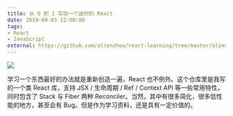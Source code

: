```yaml
---
title: 从 0 到 1 实现一个迷你的 React
date: 2019-09-03 12:00:00
tags:
- React
- JavaScript
external: https://github.com/alienzhou/react-learning/tree/master/alienact
---
```


![](/img/quote-what-i-cannot-create-i-do-not-understand-richard-feynman-228644.jpg)

学习一个东西最好的办法就是重新创造一遍，React 也不例外。这个仓库里是我写的一个类 React 库，支持 JSX / 生命周期 / Ref / Context API 等一些常用特性，同时包含了 Stack 与 Fiber 两种 Reconciler。当然，其中有很多简化，很多低性能的地方，甚至会有 Bug。但是作为学习资料，还是具有一定价值的。

<!-- more -->